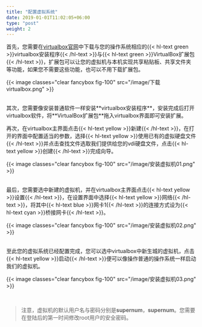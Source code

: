 ```yaml
---
title: "配置虚拟系统"
date: 2019-01-01T11:02:05+06:00
type: "post"
weight: 2
---
```


首先，您需要在[virtualbox官网](https://www.virtualbox.org/wiki/Downloads)中下载与您的操作系统相应的{{< hl-text green >}}virtualbox安装程序{{< /hl-text >}}与{{< hl-text green >}}VirtualBox扩展包{{< /hl-text >}}，扩展包可以让您的虚拟机与本机实现共享粘贴板、共享文件夹等功能，如果您不需要这些功能，也可以不用下载扩展包。

{{< image classes="clear fancybox fig-100" src="/image/下载virtualbox.png" >}}

<br>
其次，您需要像安装普通软件一样安装**virtualbox安装程序**，安装完成后打开virtualbox软件，将**VirtualBox扩展包**拖入virtualbox界面即可安装扩展。  

再次，在virtualbox主界面点击{{< hl-text yellow >}}新建{{< /hl-text >}}，在打开的界面中配置适当的参数，选择{{< hl-text yellow >}}使用已有的虚拟硬盘文件{{< /hl-text >}}并点击查找文件选取我们提供给您的vdi硬盘文件，点击{{< hl-text yellow >}}创建{{< /hl-text >}}完成向导。

{{< image classes="clear fancybox fig-100" src="/image/安装虚拟机01.png" >}}

<br>
最后，您需要选中新建的虚拟机，并在virtualbox主界面点击{{< hl-text yellow >}}设置{{< /hl-text >}}，在设置界面中选择{{< hl-text yellow >}}网络{{< /hl-text >}}，将其中{{< hl-text blue >}}网卡1{{< /hl-text >}}的连接方式设为{{< hl-text cyan >}}桥接网卡{{< /hl-text >}}。

{{< image classes="clear fancybox fig-100" src="/image/安装虚拟机02.png" >}}

<br>
至此您的虚拟系统已经配置完成，您可以选中virtualbox中新生城的虚拟机，点击{{< hl-text yellow >}}启动{{< /hl-text >}}便可以像操作普通的操作系统一样启动我们的虚拟机。

{{< image classes="clear fancybox fig-100" src="/image/安装虚拟机03.png" >}}

<br>

> 注意，虚拟机的默认用户名与密码分别是**supernum**，**supernum**。您需要在登陆后的第一时间修改root用户的安全密码。  
  